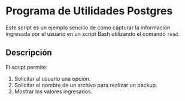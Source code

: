 # Programa de Utilidades Postgres

Este script es un ejemplo sencillo de cómo capturar la información ingresada por el usuario en un script Bash utilizando el comando `read`.

## Descripción

El script permite:

1. Solicitar al usuario una opción.
2. Solicitar el nombre de un archivo para realizar un backup.
3. Mostrar los valores ingresados.
